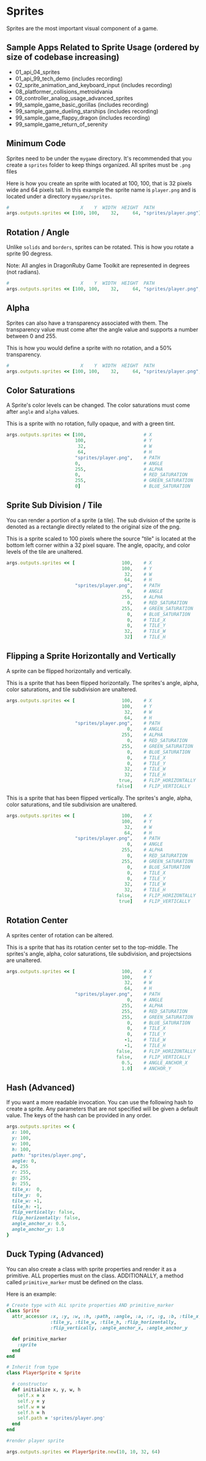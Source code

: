 # Sprites

Sprites are the most important visual component of a game.

## Sample Apps Related to Sprite Usage (ordered by size of codebase increasing)

- 01_api_04_sprites
- 01_api_99_tech_demo (includes recording)
- 02_sprite_animation_and_keyboard_input (includes recording)
- 08_platformer_collisions_metroidvania
- 09_controller_analog_usage_advanced_sprites
- 99_sample_game_basic_gorillas (includes recording)
- 99_sample_game_dueling_starships (includes recording)
- 99_sample_game_flappy_dragon (includes recording)
- 99_sample_game_return_of_serenity

## Minimum Code

Sprites need to be under the `mygame` directory. It's recommended that you create a `sprites` folder
to keep things organized. All sprites must be `.png` files

Here is how you create an sprite with located at 100, 100, that is 32 pixels wide and 64 pixels tall.
In this example the sprite name is `player.png` and is located under a directory `mygame/sprites`.

```ruby
#                          X    Y  WIDTH  HEIGHT  PATH
args.outputs.sprites << [100, 100,    32,     64, "sprites/player.png"]
```

## Rotation / Angle

Unlike `solids` and `borders`, sprites can be rotated. This is how you rotate a sprite 90 degress.

Note: All angles in DragonRuby Game Toolkit are represented in degrees (not radians).

```ruby
#                          X    Y  WIDTH  HEIGHT  PATH                  ANGLE
args.outputs.sprites << [100, 100,    32,     64, "sprites/player.png",    90]
```

## Alpha

Sprites can also have a transparency associated with them. The transparency value must come after
the angle value and supports a number between 0 and 255.

This is how you would define a sprite with no rotation, and a 50% transparency.

```ruby
#                          X    Y  WIDTH  HEIGHT  PATH                  ANGLE  ALPHA
args.outputs.sprites << [100, 100,    32,     64, "sprites/player.png",     0,   128]
```

## Color Saturations

A Sprite's color levels can be changed. The color saturations must come after `angle` and
`alpha` values.

This is a sprite with no rotation, fully opaque, and with a green tint.

```ruby
args.outputs.sprites << [100,                     # X
                         100,                     # Y
                          32,                     # W
                          64,                     # H
                         "sprites/player.png",    # PATH
                         0,                       # ANGLE
                         255,                     # ALPHA
                         0,                       # RED_SATURATION
                         255,                     # GREEN_SATURATION
                         0]                       # BLUE_SATURATION
```

## Sprite Sub Division / Tile

You can render a portion of a sprite (a tile). The sub division of the sprite is denoted as a rectangle
directly related to the original size of the png.

This is a sprite scaled to 100 pixels where the source "tile" is located at the bottom left corner
within a 32 pixel square. The angle, opacity, and color levels of the tile are unaltered.

```ruby
args.outputs.sprites << [                 100,    # X
                                          100,    # Y
                                           32,    # W
                                           64,    # H
                         "sprites/player.png",    # PATH
                                            0,    # ANGLE
                                          255,    # ALPHA
                                            0,    # RED_SATURATION
                                          255,    # GREEN_SATURATION
                                            0,    # BLUE_SATURATION
                                            0,    # TILE_X
                                            0,    # TILE_Y
                                           32,    # TILE_W
                                           32]    # TILE_H
```

## Flipping a Sprite Horizontally and Vertically

A sprite can be flipped horizontally and vertically.

This is a sprite that has been flipped horizontally. The sprites's angle, alpha, color saturations,
and tile subdivision are unaltered.

```ruby
args.outputs.sprites << [                 100,    # X
                                          100,    # Y
                                           32,    # W
                                           64,    # H
                         "sprites/player.png",    # PATH
                                            0,    # ANGLE
                                          255,    # ALPHA
                                            0,    # RED_SATURATION
                                          255,    # GREEN_SATURATION
                                            0,    # BLUE_SATURATION
                                            0,    # TILE_X
                                            0,    # TILE_Y
                                           32,    # TILE_W
                                           32,    # TILE_H
                                         true,    # FLIP_HORIZONTALLY
                                        false]    # FLIP_VERTICALLY
```

This is a sprite that has been flipped vertically. The sprites's angle, alpha, color saturations,
and tile subdivision are unaltered.

```ruby
args.outputs.sprites << [                 100,    # X
                                          100,    # Y
                                           32,    # W
                                           64,    # H
                         "sprites/player.png",    # PATH
                                            0,    # ANGLE
                                          255,    # ALPHA
                                            0,    # RED_SATURATION
                                          255,    # GREEN_SATURATION
                                            0,    # BLUE_SATURATION
                                            0,    # TILE_X
                                            0,    # TILE_Y
                                           32,    # TILE_W
                                           32,    # TILE_H
                                        false,    # FLIP_HORIZONTALLY
                                         true]    # FLIP_VERTICALLY
```

## Rotation Center

A sprites center of rotation can be altered.

This is a sprite that has its rotation center set to the top-middle. The sprites's angle, alpha, color saturations,
tile subdivision, and projectsions are unaltered.

```ruby
args.outputs.sprites << [                 100,    # X
                                          100,    # Y
                                           32,    # W
                                           64,    # H
                         "sprites/player.png",    # PATH
                                            0,    # ANGLE
                                          255,    # ALPHA
                                          255,    # RED_SATURATION
                                          255,    # GREEN_SATURATION
                                            0,    # BLUE_SATURATION
                                            0,    # TILE_X
                                            0,    # TILE_Y
                                           -1,    # TILE_W
                                           -1,    # TILE_H
                                        false,    # FLIP_HORIZONTALLY
                                        false,    # FLIP_VERTICALLY
                                          0.5,    # ANGLE_ANCHOR_X
                                          1.0]    # ANCHOR_Y
```

## Hash (Advanced)

If you want a more readable invocation. You can use the following hash to create a sprite.
Any parameters that are not specified will be given a default value. The keys of the hash can
be provided in any order.

```ruby
args.outputs.sprites << {
  x: 100,
  y: 100,
  w: 100,
  h: 100,
  path: "sprites/player.png",
  angle: 0,
  a, 255
  r: 255,
  g: 255,
  b: 255,
  tile_x:  0,
  tile_y:  0,
  tile_w: -1,
  tile_h: -1,
  flip_vertically: false,
  flip_horizontally: false,
  angle_anchor_x: 0.5,
  angle_anchor_y: 1.0
}
```

## Duck Typing (Advanced)

You can also create a class with sprite properties and render it as a primitive.
ALL properties must on the class. ADDITIONALLY, a method called `primitive_marker`
must be defined on the class.

Here is an example:

```ruby
# Create type with ALL sprite properties AND primitive_marker
class Sprite
  attr_accessor :x, :y, :w, :h, :path, :angle, :a, :r, :g, :b, :tile_x,
                :tile_y, :tile_w, :tile_h, :flip_horizontally,
                :flip_vertically, :angle_anchor_x, :angle_anchor_y

  def primitive_marker
    :sprite
  end
end

# Inherit from type
class PlayerSprite < Sprite

  # constructor
  def initialize x, y, w, h
    self.x = x
    self.y = y
    self.w = w
    self.h = h
    self.path = 'sprites/player.png'
  end
end

#render player sprite

args.outputs.sprites << PlayerSprite.new(10, 10, 32, 64)
```
